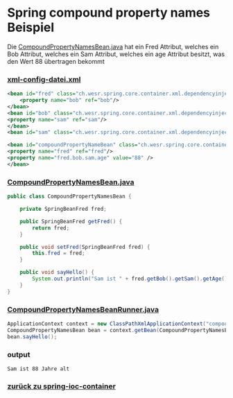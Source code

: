# Spring compound property names Beispiel

Die [CompoundPropertyNamesBean.java](../../../src/main/java/ch/wesr/spring/core/container/xml/dependencyinjection/compoundpropertynames/CompoundPropertyNamesBean.java)
hat ein Fred Attribut, welches ein Bob Attribut, welches ein Sam Attribut, welches ein age Attribut besitzt, 
was den Wert 88 übertragen bekommt

### [xml-config-datei.xml](../../../src/main/resources/ref/simple-ref.xml)
```xml
<bean id="fred" class="ch.wesr.spring.core.container.xml.dependencyinjection.compoundpropertynames.SpringBeanFred">
    <property name="bob" ref="bob"/>
</bean>
<bean id="bob" class="ch.wesr.spring.core.container.xml.dependencyinjection.compoundpropertynames.SpringBeanBob">
<property name="sam" ref="sam"/>
</bean>
<bean id="sam" class="ch.wesr.spring.core.container.xml.dependencyinjection.compoundpropertynames.SpringBeanSam"/>

<bean id="compoundPropertyNameBean" class="ch.wesr.spring.core.container.xml.dependencyinjection.compoundpropertynames.CompoundPropertyNamesBean">
<property name="fred" ref="fred"/>
<property name="fred.bob.sam.age" value="88" />
</bean>
```
### [CompoundPropertyNamesBean.java](../../../src/main/java/ch/wesr/spring/core/container/xml/dependencyinjection/compoundpropertynames/CompoundPropertyNamesBean.java)
````java
public class CompoundPropertyNamesBean {

    private SpringBeanFred fred;

    public SpringBeanFred getFred() {
        return fred;
    }

    public void setFred(SpringBeanFred fred) {
        this.fred = fred;
    }

    public void sayHello() {
        System.out.println("Sam ist " + fred.getBob().getSam().getAge() + " Jahre alt");
    }
}
````

### [CompoundPropertyNamesBeanRunner.java](../../../src/main/java/ch/wesr/spring/core/container/xml/dependencyinjection/compoundpropertynames/CompoundPropertyNamesBeanRunner.java)
````java
ApplicationContext context = new ClassPathXmlApplicationContext("compoundpropertynames/compound-property-names.xml");
CompoundPropertyNamesBean bean = context.getBean(CompoundPropertyNamesBean.class);
bean.sayHello();
````

### output
````text
Sam ist 88 Jahre alt
````

### [zurück zu spring-ioc-container](../../../spring-ioc-container.md)
